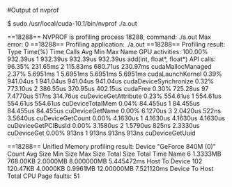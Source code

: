 #Output of nvprof

$ sudo /usr/local/cuda-10.1/bin/nvprof ./a.out

==18288== NVPROF is profiling process 18288, command: ./a.out
Max error: 0
==18288== Profiling application: ./a.out
==18288== Profiling result:
            Type  Time(%)      Time     Calls       Avg       Min       Max  Name
 GPU activities:  100.00%  932.39us         1  932.39us  932.39us  932.39us  add(int, float*, float*)
      API calls:   96.35%  231.65ms         2  115.83ms  680.71us  230.97ms  cudaMallocManaged
                    2.37%  5.6951ms         1  5.6951ms  5.6951ms  5.6951ms  cudaLaunchKernel
                    0.39%  941.04us         1  941.04us  941.04us  941.04us  cudaDeviceSynchronize
                    0.32%  773.10us         2  386.55us  370.95us  402.15us  cudaFree
                    0.30%  725.28us        97  7.4770us     517ns  314.76us  cuDeviceGetAttribute
                    0.23%  554.61us         1  554.61us  554.61us  554.61us  cuDeviceTotalMem
                    0.04%  84.455us         1  84.455us  84.455us  84.455us  cuDeviceGetName
                    0.00%  6.1270us         3  2.0420us     522ns  3.5640us  cuDeviceGetCount
                    0.00%  4.1630us         1  4.1630us  4.1630us  4.1630us  cuDeviceGetPCIBusId
                    0.00%  3.1580us         2  1.5790us     825ns  2.3330us  cuDeviceGet
                    0.00%     913ns         1     913ns     913ns     913ns  cuDeviceGetUuid

==18288== Unified Memory profiling result:
Device "GeForce 840M (0)"
   Count  Avg Size  Min Size  Max Size  Total Size  Total Time  Name
       6  1.3333MB  768.00KB  2.0000MB  8.000000MB  5.445472ms  Host To Device
     102  120.47KB  4.0000KB  0.9961MB  12.00000MB  7.521120ms  Device To Host
Total CPU Page faults: 51

